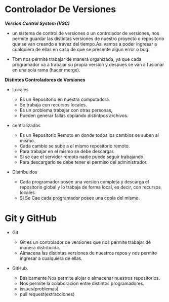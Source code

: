 # Controlador De Versiones


***Version Control System (VSC)***

- un sistema de control de versiones o un controlador de versiones, nos permite guardar las distintas versiones de nuestro proyecto o repositorio que se van creando a travez del tiempo.Asi vamos a poder ingresar a cualquiera de ellas en caso de que se presente algun error o bug. 

- Tbm nos permite trabajar de manera organizada, ya que cada programador va a trabajar su propia version y despues se van a fusionar en una sola rama (hacer merge).


**Distintos Controladores de Versiones**    
- Locales
    - Es un Repositorio en nuestra computadora.
    - Se trabaja con recursos locales.
    - Es un problema trabajar con otras personas,
    - Pueden generar fallas copiando distintpos archivos.

- centralizados
    - Es un Repositorio Remoto en donde todos los cambios se suben al mismo.
    - Cada cambio se sube a el mismo repositorio remoto.
    - Para trabajar en el mismo se debe descargar. 
    - Si se cae el servidor remoto nadie puede seguir trabajando. 
    - Para descargarlo se debe tener el permiso del administrador.

- Distribuidos 
    - Cada programador posee una version completa y descarga el repositorio global y lo trabaja de forma local, es decir, con recursos locales.
    - Si Se Cae cada programador posee una copia del mismo.


# Git y GitHub

- Git

    - Git es un controlador de versiones que nos permite trabajar de manera distribuida.
    - Almacena las distintas versiones de nuestros repos y nos permite ingresar a cualquiera de ellas.

- GitHub.
    
    - Basicamente  Nos permite alojar o almacenar nuestros repositorios.
    - Nos permite la colaboracion entre distintos programadores.
    - issues(problemas)
    - pull request(extracciones)




